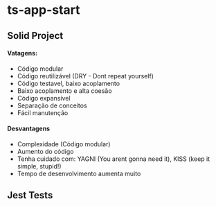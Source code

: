 # ts-app-start
## Solid Project

#### Vatagens:
- Código modular
- Código reutilizável (DRY - Dont repeat yourself)
- Código testavel, baixo acoplamento
- Baixo acoplamento e alta coesão
- Código expansível
- Separação de conceitos
- Fácil manutenção

#### Desvantagens
- Complexidade (Código modular)
- Aumento do código
- Tenha cuidado com: YAGNI (You arent gonna need it), KISS (keep it simple, stupid!)
- Tempo de desenvolvimento aumenta muito

## Jest Tests

